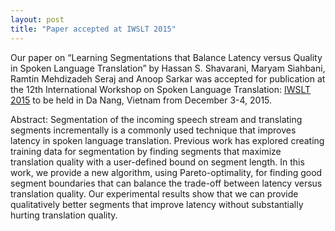 ```yaml
---
layout: post
title: "Paper accepted at IWSLT 2015"
---
```

Our paper on  “Learning Segmentations that Balance Latency versus Quality in Spoken Language Translation” by Hassan S. Shavarani, Maryam Siahbani, Ramtin Mehdizadeh Seraj and Anoop Sarkar was accepted for publication at the 12th International Workshop on Spoken Language Translation: [IWSLT 2015](http://workshop2015.iwslt.org/) to be held in Da Nang, Vietnam from December 3-4, 2015.

Abstract:
Segmentation of the incoming speech stream and translating segments incrementally is a commonly used technique that improves latency in spoken language translation. Previous work has explored creating training data for segmentation by finding segments that maximize translation quality with a user-defined bound on segment length.  In this work, we provide a new algorithm, using Pareto-optimality, for finding good segment boundaries that can balance the trade-off between latency versus translation quality.  Our experimental results show that we can provide qualitatively better segments that improve latency without substantially hurting translation quality.
